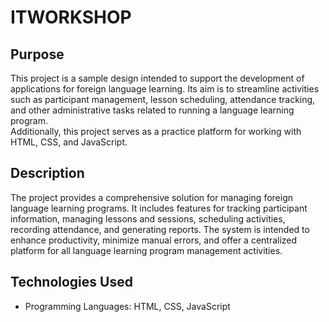 # ITWORKSHOP

## Purpose

This project is a sample design intended to support the development of applications for foreign language learning. Its aim is to streamline activities such as participant management, lesson scheduling, attendance tracking, and other administrative tasks related to running a language learning program.  
Additionally, this project serves as a practice platform for working with HTML, CSS, and JavaScript.

## Description

The project provides a comprehensive solution for managing foreign language learning programs. It includes features for tracking participant information, managing lessons and sessions, scheduling activities, recording attendance, and generating reports. The system is intended to enhance productivity, minimize manual errors, and offer a centralized platform for all language learning program management activities.

## Technologies Used

- Programming Languages: HTML, CSS, JavaScript
